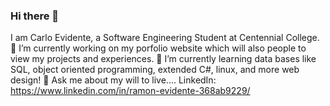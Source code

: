 ### Hi there 👋
I am Carlo Evidente, a Software Engineering Student at Centennial College. 
🔭 I’m currently working on my porfolio website which will also people to view my projects and experiences. 
🌱 I’m currently learning data bases like SQL, object oriented programming, extended C#, linux, and more web design!
💬 Ask me about my will to live....
LinkedIn: https://www.linkedin.com/in/ramon-evidente-368ab9229/



